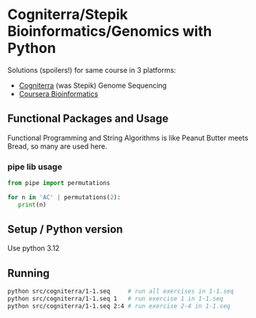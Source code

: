 # Cogniterra/Stepik Bioinformatics/Genomics with Python

Solutions (spoilers!) for same course in 3 platforms:
- [Cogniterra](https://cogniterra.org/) (was Stepik) Genome Sequencing
- [Coursera Bioinformatics](https://www.coursera.org/specializations/bioinformatics)


## Functional Packages and Usage

Functional Programming and String Algorithms is like Peanut Butter meets Bread, so many are used here.

### pipe lib usage
```py
from pipe import permutations

for n in 'AC' | permutations(2):
   print(n)
```


## Setup / Python version

Use python 3.12

## Running

```sh
python src/cogniterra/1-1.seq     # run all exercises in 1-1.seq
python src/cogniterra/1-1.seq 1   # run exercise 1 in 1-1.seq
python src/cogniterra/1-1.seq 2:4 # run exercise 2-4 in 1-1.seq
```